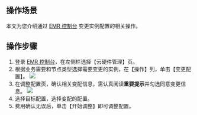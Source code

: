 ## 操作场景
本文为您介绍通过 [EMR 控制台](https://console.cloud.tencent.com/emr) 变更实例配置的相关操作。

## 操作步骤
1. 登录 [EMR 控制台](https://console.cloud.tencent.com/emr)，在左侧栏选择【云硬件管理】页。
2. 根据业务需要和节点类型选择需要变更的实例，在【操作】列，单击【变更配置】。
![](https://main.qcloudimg.com/raw/5e3928846bc8ff62e8421ae87e6f2bd7.png)
3. 在调整配置页，确认相关变配信息，需认真阅读**重要提示**并勾选同意变更信息。
![](https://main.qcloudimg.com/raw/0c9ed06721c75cc0ab8053e1afc0b2bf.png)
4. 选择目标配置，选择变配的配置。
5. 费用确认无误后，单击【开始调整】即可调整配置。
